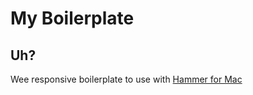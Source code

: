 My Boilerplate
==============

Uh?
---

Wee responsive boilerplate to use with [Hammer for Mac](http://hammerformac.com/)